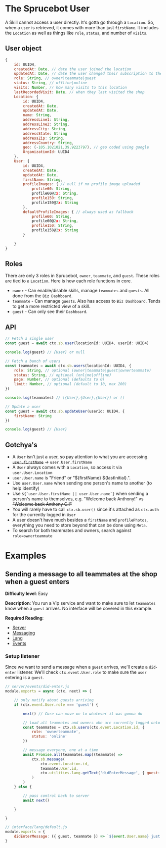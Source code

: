 # The Sprucebot User
A Skill cannot access a user directly. It's gotta go through a `Location`. So, when a `user` is retrieved, it comes with more than just `firstName`. It includes the `Location` as well as things like `role`, `status`, and number of `visits`.

## User object

```js
{
    id: UUID4,
    createdAt: Date, // date the user joined the location
    updatedAt: Date, // date the user changed their subscription to the location
    role: String, // owner|teammate|guest
    status: String, // offline|online
    visits: Number, // how many visits to this location
    lastRecordedVisit: Date, // when they last visited the shop
    Location: {
        id: UUID4,
        createdAt: Date,
        updatedAt: Date,
        name: String,
        addressLine1: String,
        addressLine2: String,
        addressCity: String,
        addressState: String
        addressZip: String,
        addressCountry: String,
        geo: (-105.1021021,39.9223797), // geo coded using google
        OrganizationId: UUID4
    },
    User: {
        id: UUID4,
        createdAt: Date,
        updatedAt: Date,
        firstName: String,
        profileImages: { // null if no profile image uploaded
            profile60: String,
            profile60@2x: String,
            profile150: String,
            profile150@2x: String
        },
        defaultProfileImages: { // always used as fallback
            profile60: String,
            profile60@2x: String,
            profile150: String,
            profile150@2x: String
        }

    }
}
```
## Roles
There are only 3 roles in Sprucebot, `owner`, `teammate`, and `guest`. These roles are tied to a `Location`. Here is how each role functions in core.

 * `owner` - Can enable/disable skills, manage `teammates` and `guests`. All done from the `Biz Dashboard`.
 * `teammate` - Can manage `guests`. Also has access to `Biz Dashboard`. Tends to get a more restricted view of a skill.
 * `guest` - Can only see their `Dashboard`.

## API
```js
// Fetch a single user
const guest = await ctx.sb.user(locationId: UUID4, userId: UUID4)

console.log(guest) // {User} or null

// Fetch a bunch of users
const teammates = await ctx.sb.users(locationId: UUID4, {
    role: String, // optional (owner|teammate|guest|ownerteammate)
    status: String, // optional (online|offline)
    page: Number, // optional (defaults to 0)
    limit: Number, // optional (default to 10, max 200)
})

console.log(teammates) // [{User},{User},{User}] or []

// Update a user
const guest = await ctx.sb.updateUser(userId: UUID4, {
    firstName: String
})

console.log(guest) // {User}
```
## Gotchya's
 * A `User` isn't just a user, so pay attention to what you are accessing.  ~~`user.firstName`~~ ->  `user.User.firstName`
 * A `User` always comes with a `Location`, so access it via `user.User.Location`
 * `user.User.name` is "Friend" or "${firstName} ${lastInitial}.". 
 * Use `user.User.name` when sending one person's name to another (to help identify)
 * Use ``${`user.User.firstName || user.User.name`}`` when sending a person's name to themselves, e.g. "Welcome back Anthony!" vs ~~"Welcome back Anthony C.!"~~
 * You will rarely have to call `ctx.sb.user()` since it's attached as `ctx.auth` for the currently logged in `User`
 * A user doesn't have much besides a `firstName` and `profilePhotos`, everything you need to store beyond that can be done using `Meta`.
 * To search for both teammates and owners, search against `role=ownerteammate`

# Examples

## Sending a message to all teammates at the shop when a guest enters
**Difficulty level**: Easy

**Description**: You run a Vip service and want to make sure to let `teammates` know when a `guest` arrives. No interface will be covered in this example.

**Required Reading**:
* [Server](server.md)
* [Messaging](messaging.md)
* [Lang](lang.md)
* [Events](events.md)

### Setup listener
Since we want to send a message when a `guest` arrives, we'll create a `did-enter` listener. We'll check `ctx.event.User.role` to make sure the `user` entering is a `guest`.

```js
// server/events/did-enter.js
module.exports = async (ctx, next) => {

    // only notify about guests arriving
    if (ctx.event.User.role === 'guest') {

        next() // Core can move on to whatever it was gonna do

        // load all teammates and owners whe are currently logged onto the wifi
        const teammates = ctx.sb.users(ctx.event.Location.id, {
            role: 'ownerteammate',
            status: 'online'
        })

        // message everyone, one at a time
        await Promise.all(teammates.map((teammate) => 
            ctx.sb.message(
                ctx.event.Location.id, 
                teammate.User.id, 
                ctx.utilities.lang.getText('didEnterMessage', { guest: event, teammate })
            )
        )
    } else {

        // pass control back to server
        await next()

    }

}

```


```js
// interface/lang/default.js
module.exports = {
    didEnterMessage: ({ guest, teammate }) => `${event.User.name} just showed up!`
}

```

